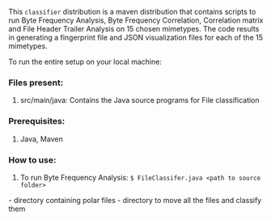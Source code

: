 This `classifier` distribution is a maven distribution that contains scripts to run Byte Frequency Analysis, Byte Frequency Correlation, Correlation matrix and File Header Trailer Analysis on 15 chosen mimetypes. The code results in generating a fingerprint file and JSON visualization files for each of the 15 mimetypes.

To run the entire setup on your local machine:

### Files present:
1. src/main/java: Contains the Java source programs for File classification 

### Prerequisites:
1. Java, Maven

### How to use:

1. To run Byte Frequency Analysis: `$ FileClassifer.java <path to source folder>`<path to target folder>

<path to source folder> - directory containing polar files
<path to target folder> - directory to move all the files and classify them

